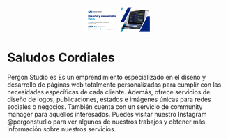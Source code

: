 
<p align="center"> <br>
  <a href="https://andersongb1007.github.io/PergonStudio/">
      <img width="150" heigth="150" src="https://github.com/Pergon-Studio/Pergon-Studio/blob/main/Portada.jpg">
  </a>
</p>

# Saludos Cordiales
Pergon Studio es Es un emprendimiento especializado en el diseño y desarrollo de páginas web totalmente personalizadas para cumplir con las necesidades específicas de cada cliente. Además, ofrece servicios de diseño de logos, publicaciones, estados e imágenes únicas para redes sociales o negocios. También cuenta con un servicio de community manager para aquellos interesados. Puedes visitar nuestro Instagram @pergonstudio para ver algunos de nuestros trabajos y obtener más información sobre nuestros servicios.
